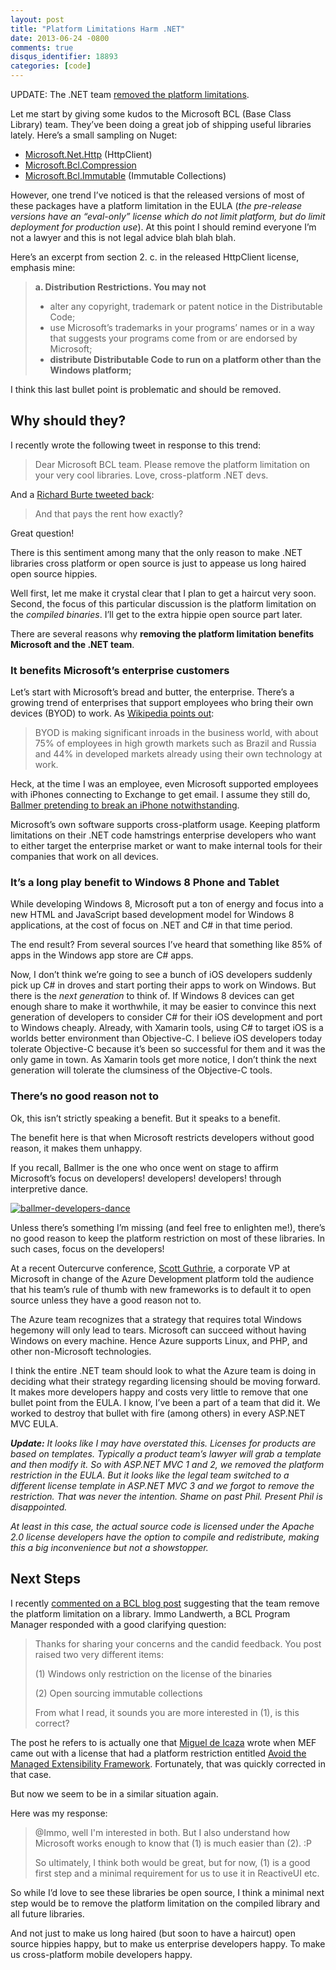 ```yaml
---
layout: post
title: "Platform Limitations Harm .NET"
date: 2013-06-24 -0800
comments: true
disqus_identifier: 18893
categories: [code]
---
```

UPDATE: The .NET team [removed the platform
limitations](http://blogs.msdn.com/b/dotnet/archive/2013/11/13/pcl-and-net-nuget-libraries-are-now-enabled-for-xamarin.aspx).

Let me start by giving some kudos to the Microsoft BCL (Base Class
Library) team. They’ve been doing a great job of shipping useful
libraries lately. Here’s a small sampling on Nuget:

-   [Microsoft.Net.Http](https://nuget.org/packages/Microsoft.Net.Http)
    (HttpClient)
-   [Microsoft.Bcl.Compression](https://nuget.org/packages/Microsoft.Bcl.Compression/ "Microsoft BCL Compression")
-   [Microsoft.Bcl.Immutable](https://nuget.org/packages/Microsoft.Bcl.Immutable/ "Immutable collections")
    (Immutable Collections)

However, one trend I’ve noticed is that the released versions of most of
these packages have a platform limitation in the EULA (*the pre-release
versions have an “eval-only” license which do not limit platform, but do
limit deployment for production use*). At this point I should remind
everyone I’m not a lawyer and this is not legal advice blah blah blah.

Here’s an excerpt from section 2. c. in the released HttpClient license,
emphasis mine:

> **a. Distribution Restrictions. You may not**
>
> -   alter any copyright, trademark or patent notice in the
>     Distributable Code;
> -   use Microsoft’s trademarks in your programs’ names or in a way
>     that suggests your programs come from or are endorsed by
>     Microsoft;
> -   **distribute Distributable Code to run on a platform other than
>     the Windows platform;**

I think this last bullet point is problematic and should be removed.

Why should they?
----------------

I recently wrote the following tweet in response to this trend:

> Dear Microsoft BCL team. Please remove the platform limitation on your
> very cool libraries. Love, cross-platform .NET devs.

And a [Richard Burte tweeted
back](https://twitter.com/arebee/status/349214825802506240 "Tweet"):

> And that pays the rent how exactly?

Great question!

There is this sentiment among many that the only reason to make .NET
libraries cross platform or open source is just to appease us long
haired open source hippies.

Well first, let me make it crystal clear that I plan to get a haircut
very soon. Second, the focus of this particular discussion is the
platform limitation on the *compiled binaries*. I’ll get to the extra
hippie open source part later.

There are several reasons why **removing the platform limitation
benefits Microsoft and the .NET team**.

### It benefits Microsoft’s enterprise customers

Let’s start with Microsoft’s bread and butter, the enterprise. There’s a
growing trend of enterprises that support employees who bring their own
devices (BYOD) to work. As [Wikipedia points
out](http://en.wikipedia.org/wiki/Bring_your_own_device "BYOD on Wikipedia"):

> BYOD is making significant inroads in the business world, with about
> 75% of employees in high growth markets such as Brazil and Russia and
> 44% in developed markets already using their own technology at work.

Heck, at the time I was an employee, even Microsoft supported employees
with iPhones connecting to Exchange to get email. I assume they still
do, [Ballmer pretending to break an iPhone
notwithstanding](http://gizmodo.com/5357235/ballmer-busts-microsoft-staffer-taking-his-photo-with-an-iphoneuh-oh "Ballmer pretends to break iPhone").

Microsoft’s own software supports cross-platform usage. Keeping platform
limitations on their .NET code hamstrings enterprise developers who want
to either target the enterprise market or want to make internal tools
for their companies that work on all devices.

### It’s a long play benefit to Windows 8 Phone and Tablet

While developing Windows 8, Microsoft put a ton of energy and focus into
a new HTML and JavaScript based development model for Windows 8
applications, at the cost of focus on .NET and C\# in that time period.

The end result? From several sources I’ve heard that something like 85%
of apps in the Windows app store are C\# apps.

Now, I don’t think we’re going to see a bunch of iOS developers suddenly
pick up C\# in droves and start porting their apps to work on Windows.
But there is the *next generation* to think of. If Windows 8 devices can
get enough share to make it worthwhile, it may be easier to convince
this next generation of developers to consider C\# for their iOS
development and port to Windows cheaply. Already, with Xamarin tools,
using C\# to target iOS is a worlds better environment than Objective-C.
I believe iOS developers today tolerate Objective-C because it’s been so
successful for them and it was the only game in town. As Xamarin tools
get more notice, I don’t think the next generation will tolerate the
clumsiness of the Objective-C tools.

### There’s no good reason not to

Ok, this isn’t strictly speaking a benefit. But it speaks to a benefit.

The benefit here is that when Microsoft restricts developers without
good reason, it makes them unhappy.

If you recall, Ballmer is the one who once went on stage to affirm
Microsoft’s focus on developers! developers! developers! through
interpretive dance.

[![ballmer-developers-dance](http://haacked.com/images/haacked_com/WindowsLiveWriter/PlatformLimitations_ACF1/ballmer-developers-dance_thumb.gif "ballmer-developers-dance")](http://haacked.com/images/haacked_com/WindowsLiveWriter/PlatformLimitations_ACF1/ballmer-developers-dance_2.gif)

Unless there’s something I’m missing (and feel free to enlighten me!),
there’s no good reason to keep the platform restriction on most of these
libraries. In such cases, focus on the developers!

At a recent Outercurve conference, [Scott
Guthrie](http://weblogs.asp.net/scottgu/ "Scott Guthrie's blog"), a
corporate VP at Microsoft in change of the Azure Development platform
told the audience that his team’s rule of thumb with new frameworks is
to default it to open source unless they have a good reason not to.

The Azure team recognizes that a strategy that requires total Windows
hegemony will only lead to tears. Microsoft can succeed without having
Windows on every machine. Hence Azure supports Linux, and PHP, and other
non-Microsoft technologies.

I think the entire .NET team should look to what the Azure team is doing
in deciding what their strategy regarding licensing should be moving
forward. It makes more developers happy and costs very little to remove
that one bullet point from the EULA. I know, I’ve been a part of a team
that did it. We worked to destroy that bullet with fire (among others)
in every ASP.NET MVC EULA.

***Update:** It looks like I may have overstated this. Licenses for
products are based on templates. Typically a product team’s lawyer will
grab a template and then modify it. So with ASP.NET MVC 1 and 2, we
removed the platform restriction in the EULA. But it looks like the
legal team switched to a different license template in ASP.NET MVC 3 and
we forgot to remove the restriction. That was never the intention. Shame
on past Phil. Present Phil is disappointed.*

*At least in this case, the actual source code is licensed under the
Apache 2.0 license developers have the option to compile and
redistribute, making this a big inconvenience but not a showstopper.*

Next Steps
----------

I recently [commented on a BCL blog
post](http://blogs.msdn.com/b/dotnet/archive/2013/06/24/please-welcome-immutablearray.aspx "Immutable collections")
suggesting that the team remove the platform limitation on a library.
Immo Landwerth, a BCL Program Manager responded with a good clarifying
question:

> Thanks for sharing your concerns and the candid feedback. You post
> raised two very different items:
>
> ​(1) Windows only restriction on the license of the binaries
>
> ​(2) Open sourcing immutable collections
>
> From what I read, it sounds you are more interested in (1), is this
> correct?

The post he refers to is actually one that [Miguel de
Icaza](http://tirania.org/blog/ "Miguel's Blog") wrote when MEF came out
with a license that had a platform restriction entitled [Avoid the
Managed Extensibility
Framework](http://tirania.org/blog/archive/2008/Sep-07.html "Miguel's Blog Post").
Fortunately, that was quickly corrected in that case.

But now we seem to be in a similar situation again.

Here was my response:

> @Immo, well I'm interested in both. But I also understand how
> Microsoft works enough to know that (1) is much easier than (2). :P
>
> So ultimately, I think both would be great, but for now, (1) is a good
> first step and a minimal requirement for us to use it in ReactiveUI
> etc.

So while I’d love to see these libraries be open source, I think a
minimal next step would be to remove the platform limitation on the
compiled library and all future libraries.

And not just to make us long haired (but soon to have a haircut) open
source hippies happy, but to make us enterprise developers happy. To
make us cross-platform mobile developers happy.

